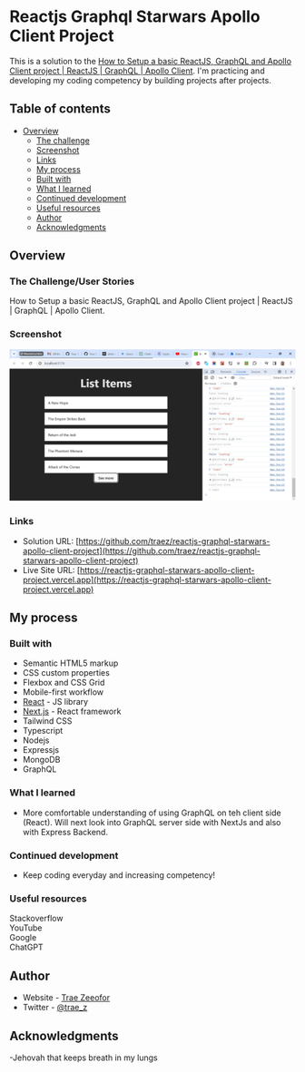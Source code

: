 # Reactjs Graphql Starwars Apollo Client Project

This is a solution to the [How to Setup a basic ReactJS, GraphQL and Apollo Client project | ReactJS | GraphQL | Apollo Client](https://www.youtube.com/watch?v=p4lbvjrAmME). I'm practicing and developing my coding competency by building projects after projects. 

## Table of contents

- [Overview](#overview)
  - [The challenge](#the-challenge)
  - [Screenshot](#screenshot)
  - [Links](#links)
  - [My process](#my-process)
  - [Built with](#built-with)
  - [What I learned](#what-i-learned)
  - [Continued development](#continued-development)
  - [Useful resources](#useful-resources)
  - [Author](#author)
  - [Acknowledgments](#acknowledgments)

## Overview

### The Challenge/User Stories

How to Setup a basic ReactJS, GraphQL and Apollo Client project | ReactJS | GraphQL | Apollo Client. 

### Screenshot

![](/publicTrae/images/screenshot-desktop.png)

### Links

- Solution URL: [https://github.com/traez/reactjs-graphql-starwars-apollo-client-project](https://github.com/traez/reactjs-graphql-starwars-apollo-client-project)
- Live Site URL: [https://reactjs-graphql-starwars-apollo-client-project.vercel.app](https://reactjs-graphql-starwars-apollo-client-project.vercel.app)

## My process

### Built with

- Semantic HTML5 markup 
- CSS custom properties 
- Flexbox and CSS Grid 
- Mobile-first workflow 
- [React](https://reactjs.org/) - JS library 
- [Next.js](https://nextjs.org/) - React framework  
- Tailwind CSS  
- Typescript 
- Nodejs
- Expressjs
- MongoDB
- GraphQL

### What I learned

- More comfortable understanding of using GraphQL on teh client side (React). Will next look into GraphQL server side with NextJs and also with Express Backend.

### Continued development

- Keep coding everyday and increasing competency!

### Useful resources

Stackoverflow  
YouTube  
Google  
ChatGPT

## Author

- Website - [Trae Zeeofor](https://github.com/traez)
- Twitter - [@trae_z](https://twitter.com/trae_z)

## Acknowledgments
 
-Jehovah that keeps breath in my lungs 